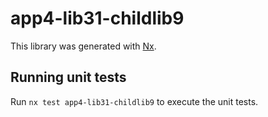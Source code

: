 # app4-lib31-childlib9

This library was generated with [Nx](https://nx.dev).

## Running unit tests

Run `nx test app4-lib31-childlib9` to execute the unit tests.
